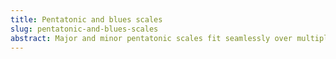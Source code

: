 ```yaml
---
title: Pentatonic and blues scales
slug: pentatonic-and-blues-scales
abstract: Major and minor pentatonic scales fit seamlessly over multiple modes. Add "blue notes" to get the blues. 
---
```


